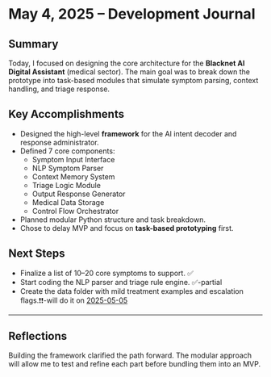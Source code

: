 # May 4, 2025 – Development Journal

## Summary

Today, I focused on designing the core architecture for the **Blacknet AI Digital Assistant** (medical sector). The main goal was to break down the prototype into task-based modules that simulate symptom parsing, context handling, and triage response.

## Key Accomplishments

- Designed the high-level **framework** for the AI intent decoder and response administrator.
- Defined 7 core components:
  - Symptom Input Interface
  - NLP Symptom Parser
  - Context Memory System
  - Triage Logic Module
  - Output Response Generator
  - Medical Data Storage
  - Control Flow Orchestrator
- Planned modular Python structure and task breakdown.
- Chose to delay MVP and focus on **task-based prototyping** first.

## Next Steps

- Finalize a list of 10–20 core symptoms to support. ✅️
- Start coding the NLP parser and triage rule engine. ✅-partial
- Create the data folder with mild treatment examples and escalation flags.❗️❗️-will do it on [2025-05-05](2025-05-05.md)

---

## Reflections

Building the framework clarified the path forward. The modular approach will allow me to test and refine each part before bundling them into an MVP.
